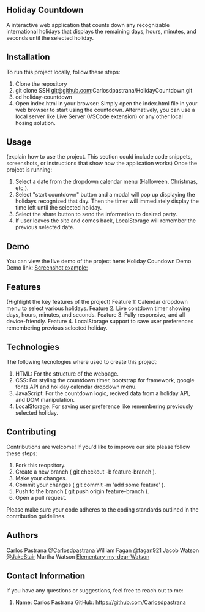 
## Holiday Countdown
A interactive web application that counts down any recognizable international holidays that displays the remaining days, hours, minutes, and seconds until the selected holiday. 

## Installation
  To run this project locally, follow these steps:
  1. Clone the repository 
  2. git clone SSH git@github.com:Carlosdpastrana/HolidayCountdown.git
  3. cd holiday-countdown
  4. Open index.html in your browser: Simply open the index.html file in your web browser to start using the countdown.
     Alternatively, you can use a local server like Live Server (VSCode extension) or any other local hosing solution.
  
## Usage
(explain how to use the project. This section could include code snippets, screenshots, or instructions that show how the application works)
Once the project is running:
  1. Select a date from the dropdown calendar menu (Halloween, Christmas, etc,).
  2. Select "start countdown" button and a modal will pop up displaying the holidays recognized that day. Then the timer will immediately display the time left until the selected holiday.
  3. Select the share button to send the information to desired party.
  4. If user leaves the site and comes back, LocalStorage will remember the previous selected date.
  
  ## Demo
You can view the live demo of the project here: Holiday Coundown Demo
Demo link:
[Screenshot example:](ready-for-a-holdiay.png)

## Features
(Highlight the key features of the project)
  Feature 1: Calendar dropdown menu to select various holidays.
  Feature 2. Live contdown timer showing days, hours, minutes, and seconds.
  Feature 3. Fully responsive, and all device-friendly.
  Feature 4. LocalStorage support to save user preferences remembering previous selected holiday.

## Technologies
The following tecnologies where used to create this project:
  1. HTML: For the structure of the webpage.
  2. CSS: For styling the countdown timer, bootstrap for framework, google fonts API and holiday calendar dropdown menu.
  3. JavaScript: For the countdown logic, recived data from a holiday API, and DOM manipulation.
  4. LocalStorage: For saving user preference like remembering previously selected holiday.
  
## Contributing
Contributions are welcome! If you'd like to improve our site please follow these steps:
  1. Fork this reopsitory.
  2. Create a new branch ( git checkout -b feature-branch ).
  3. Make your changes.
  4. Commit your changes ( git commit -m 'add some feature' ).
  5. Push to the branch ( git push origin feature-branch ).
  6. Open a pull request.

Please make sure your code adheres to the coding standards outlined in the contribution guidelines. 

## Authors
  Carlos Pastrana [@Carlosdpastrana](https://github.com/Carlosdpastrana)
  William Fagan [@fagan921](https://github.com/fagan921)
  Jacob Watson [@JakeStair](https://github.com/JakeStair)
  Martha Watson [Elementary-my-dear-Watson](https://github.com/Elementary-my-dear-Watson)

## Contact Information
If you have any questions or suggestions, feel free to reach out to me:
  1. Name: Carlos Pastrana
     GitHub: https://github.com/Carlosdpastrana






  

